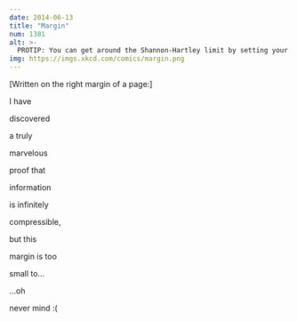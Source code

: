 ```yaml
---
date: 2014-06-13
title: "Margin"
num: 1381
alt: >-
  PROTIP: You can get around the Shannon-Hartley limit by setting your font size to 0.
img: https://imgs.xkcd.com/comics/margin.png
---
```

[Written on the right margin of a page:]

I have

discovered

a truly

marvelous

proof that

information

is infinitely

compressible,

but this

margin is too

small to...

...oh

never mind :(